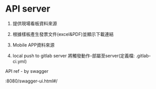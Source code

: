 # API server

1. 提供現場看板資料來源

2. 根據樣板產生發票文件(excel&PDF)並顯示下載連結

3. Mobile APP資料來源

4. local push to gitlab server 將觸發動作-部屬至server(定義檔: .gitlab-ci.yml) 

API ref - by swagger

<IP>:8080/swagger-ui.html#/
